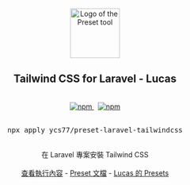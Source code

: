 <p align="center">
  <br />
  <a href="https://preset.dev">
    <img width="100" src="https://raw.githubusercontent.com/preset/cli/main/.github/assets/logo.svg" alt="Logo of the Preset tool">
  </a>
  <br />
</p>

<h2 align="center">Tailwind CSS for Laravel - Lucas</h2>

<p align="center">
  <br />
  <a href="https://www.npmjs.com/package/apply">
    <img alt="npm" src="https://img.shields.io/npm/v/apply?label=preset&style=flat-square">
  </a>
  <span>&nbsp;</span>
  <a href="https://github.com/ycs77/preset">
    <img alt="npm" src="https://img.shields.io/badge/lucas--preset-laravel--tailwindcss-blue?style=flat-square">
  </a>
  <br />
  <br />
  <pre align="center">npx apply ycs77/preset-laravel-tailwindcss</pre>
</p>
<br />

<div align="center">
  在 Laravel 專案安裝 Tailwind CSS
  <br />
  <br />
  <a href="https://github.com/ycs77/preset-laravel-tailwindcss/blob/main/preset.ts">查看執行內容</a> - <a href="https://preset.dev">Preset 文檔</a> - <a href="https://github.com/ycs77/preset">Lucas 的 Presets</a>
</div>
